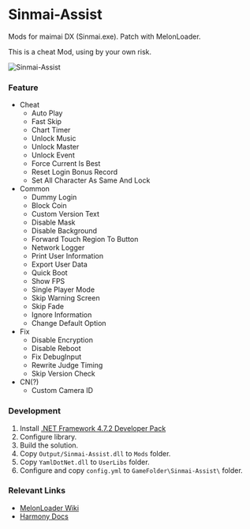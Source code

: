 # Sinmai-Assist
Mods for maimai DX (Sinmai.exe). Patch with MelonLoader.  

This is a cheat Mod, using by your own risk.

![Sinmai-Assist](https://counter.wyh2004.top/get/@Sinmai-Assist?theme=gelbooru)

### Feature
- Cheat
	- Auto Play
	- Fast Skip
	- Chart Timer
    - Unlock Music
    - Unlock Master
	- Unlock Event
	- Force Current ls Best
	- Reset Login Bonus Record
    - Set All Character As Same And Lock
- Common
    - Dummy Login
	- Block Coin
	- Custom Version Text
	- Disable Mask
    - Disable Background
	- Forward Touch Region To Button
	- Network Logger
	- Print User Information
    - Export User Data
	- Quick Boot
	- Show FPS
	- Single Player Mode
	- Skip Warning Screen
    - Skip Fade
    - Ignore Information
    - Change Default Option
- Fix
	- Disable Encryption
	- Disable Reboot
	- Fix DebugInput
	- Rewrite Judge Timing
	- Skip Version Check
- CN(?)
	- Custom Camera ID


### Development

1. Install [.NET Framework 4.7.2 Developer Pack](https://dotnet.microsoft.com/download/dotnet-framework/net472)
2. Configure library.
3. Build the solution.
4. Copy `Output/Sinmai-Assist.dll` to `Mods` folder.
5. Copy `YamlDotNet.dll` to `UserLibs` folder.
6. Configure and copy `config.yml` to `GameFolder\Sinmai-Assist\` folder.


### Relevant Links

* [MelonLoader Wiki](https://melonwiki.xyz/#/modders/quickstart)
* [Harmony Docs](https://harmony.pardeike.net/articles/patching-prefix.html)